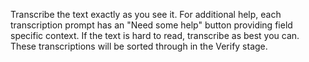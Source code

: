 Transcribe the text exactly as you see it. For additional help, each transcription prompt has an "Need some help" button providing field specific context. If the text is hard to read, transcribe as best you can. These transcriptions will be sorted through in the Verify stage.
